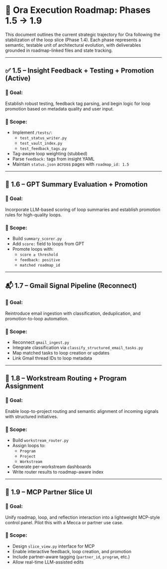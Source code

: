 # 📍 Ora Execution Roadmap: Phases 1.5 → 1.9

This document outlines the current strategic trajectory for Ora following the stabilization of the loop slice (Phase 1.4). Each phase represents a semantic, testable unit of architectural evolution, with deliverables grounded in roadmap-linked files and state tracking.

---

## ✅ 1.5 – Insight Feedback + Testing + Promotion (Active)

### 🎯 Goal:
Establish robust testing, feedback tag parsing, and begin logic for loop promotion based on metadata quality and user input.

### 🧩 Scope:
- Implement `/tests/`:
  - `test_status_writer.py`
  - `test_vault_index.py`
  - `test_feedback_tags.py`
- Tag-aware loop weighting (stubbed)
- Parse `feedback:` tags from insight YAML
- Maintain `status.json` across pages with `roadmap_id: 1.5`

---

## 🧪 1.6 – GPT Summary Evaluation + Promotion

### 🎯 Goal:
Incorporate LLM-based scoring of loop summaries and establish promotion rules for high-quality loops.

### 🧩 Scope:
- Build `summary_scorer.py`
- Add `score:` field to loops from GPT
- Promote loops with:
  - `score ≥ threshold`
  - `feedback: positive`
  - `matched roadmap_id`

---

## 📬 1.7 – Gmail Signal Pipeline (Reconnect)

### 🎯 Goal:
Reintroduce email ingestion with classification, deduplication, and promotion-to-loop automation.

### 🧩 Scope:
- Reconnect `gmail_ingest.py`
- Integrate classification via `classify_structured_email_tasks.py`
- Map matched tasks to loop creation or updates
- Link Gmail thread IDs to loop metadata

---

## 🚦 1.8 – Workstream Routing + Program Assignment

### 🎯 Goal:
Enable loop-to-project routing and semantic alignment of incoming signals with structured initiatives.

### 🧩 Scope:
- Build `workstream_router.py`
- Assign loops to:
  - `Program`
  - `Project`
  - `Workstream`
- Generate per-workstream dashboards
- Write router results to roadmap-aware index

---

## 🧠 1.9 – MCP Partner Slice UI

### 🎯 Goal:
Unify roadmap, loop, and reflection interaction into a lightweight MCP-style control panel. Pilot this with a Mecca or partner use case.

### 🧩 Scope:
- Design `slice_view.py` interface for MCP
- Enable interactive feedback, loop creation, and promotion
- Include partner-aware tagging (`partner_id`, `program`, etc.)
- Allow real-time LLM-assisted edits
